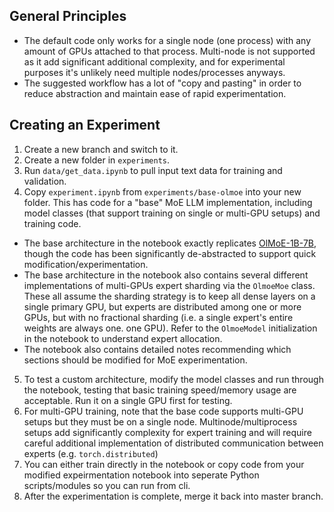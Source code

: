 ## General Principles 
- The default code only works for a single node (one process) with any amount of GPUs attached to that process. Multi-node is not supported as it add significant additional complexity, and for experimental purposes it's unlikely need multiple nodes/processes anyways.
- The suggested workflow has a lot of "copy and pasting" in order to reduce abstraction and maintain ease of rapid experimentation.

## Creating an Experiment
1. Create a new branch and switch to it.
2. Create a new folder in `experiments`.
3. Run `data/get_data.ipynb` to pull input text data for training and validation.
4. Copy `experiment.ipynb` from `experiments/base-olmoe` into your new folder. This has code for a "base" MoE LLM implementation, including model classes (that support training on single or multi-GPU setups) and training code.
  - The base architecture in the notebook exactly replicates [OlMoE-1B-7B](https://arxiv.org/pdf/2409.02060), though the code has been significantly de-abstracted to support quick modification/experimentation.
  - The base architecture in the notebook also contains several different implementations of multi-GPUs expert sharding via the `OlmoeMoe` class. These all assume the sharding strategy is to keep all dense layers on a single primary GPU, but experts are distributed among one or more GPUs, but with no fractional sharding (i.e. a single expert's entire weights are always one. one GPU). Refer to the `OlmoeModel` initialization in the notebook to understand expert allocation.
  - The notebook also contains detailed notes recommending which sections should be modified for MoE experimentation.
5. To test a custom architecture, modify the model classes and run through the notebook, testing that basic training speed/memory usage are acceptable. Run it on a single GPU first for testing.
6. For multi-GPU training, note that the base code supports multi-GPU setups but they must be on a single node. Multinode/multiprocess setups add significantly complexity for expert training and will require careful additional implementation of distributed communication between experts (e.g. `torch.distributed`)
7. You can either train directly in the notebook or copy code from your modified expeirmentation notebook into seperate Python scripts/modules so you can run from cli.
8. After the experimentation is complete, merge it back into master branch.